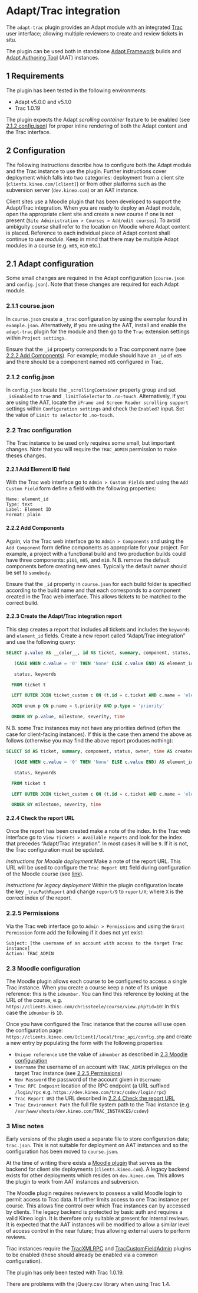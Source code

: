 # Adapt/Trac integration

The `adapt-trac` plugin provides an Adapt module with an integrated [Trac](https://trac.edgewall.org/) user interface; allowing multiple reviewers to create and review tickets in situ.

The plugin can be used both in standalone [Adapt Framework](https://github.com/adaptlearning/adapt_framework) builds and [Adapt Authoring Tool](https://github.com/adaptlearning/adapt_authoring) (AAT) instances.

## 1 Requirements

The plugin has been tested in the following environments:
 - Adapt v5.0.0 and v5.1.0
 - Trac 1.0.19

The plugin expects the Adapt _scrolling container_ feature to be enabled (see [2.1.2 config.json](#212-config-json)) for proper inline rendering of both the Adapt content and the Trac interface.

## 2 Configuration

The following instructions describe how to configure both the Adapt module and the Trac instance to use the plugin. Further instructions cover deployment which falls into two categories: deployment from a client site (`clients.kineo.com/[client]`) or from other platforms such as the subversion server (`dev.kineo.com`) or an AAT instance.

Client sites use a Moodle plugin that has been developed to support the Adapt/Trac integration. When you are ready to deploy an Adapt module, open the appropriate client site and create a new course if one is not present (`Site Administration > Courses > Add/edit courses`). To avoid ambiguity _course_ shall refer to the location on Moodle where Adapt content is placed. Reference to each individual piece of Adapt content shall continue to use _module_. Keep in mind that there may be multiple Adapt modules in a course (e.g. `m05`, `m10` etc.).

## 2.1 Adapt configuration 

Some small changes are required in the Adapt configuration (`course.json` and `config.json`). Note that these changes are required for each Adapt module. 

### 2.1.1 course.json 

In `course.json` create a `_trac` configuration by using the exemplar found in `example.json`. Alternatively, if you are using the AAT, install and enable the `adapt-trac` plugin for the module and then go to the `Trac` extension settings within `Project settings`.

Ensure that the `_id` property corresponds to a Trac component name (see [2.2.2 Add Components](#222-add-components)). For example; module should have an `_id` of `m05` and there should be a component named `m05` configured in Trac.

### 2.1.2 config.json 

In `config.json` locate the `_scrollingContainer` property group and set `_isEnabled` to `true` and `_limitToSelector` to `.no-touch`. Alternatively, if you are using the AAT, locate the `iFrame and Screen Reader scrolling support` settings within `Configuration settings` and check the `Enabled?` input. Set the value of `Limit to selector` to `.no-touch`.

### 2.2 Trac configuration 

The Trac instance to be used only requires some small, but important changes. Note that you will require the `TRAC_ADMIN` permission to make theses changes.

#### 2.2.1 Add Element ID field 

With the Trac web interface go to `Admin > Custom Fields` and using the `Add Custom Field` form define a field with the following properties: 
```
Name: element_id
Type: text
Label: Element ID
Format: plain
```

#### 2.2.2 Add Components 

Again, via the Trac web interface go to `Admin > Components` and using the `Add Component` form define components as appropriate for your project. For example, a project with a functional build and two production builds could have three components: `p101`, `m05`, and `m10`. N.B. remove the default components before creating new ones. Typically the default owner should be set to `somebody`. 

Ensure that the `_id` property in `course.json` for each build folder is specified according to the build name and that each corresponds to a component created in the Trac web interface. This allows tickets to be matched to the correct build. 

#### 2.2.3 Create the Adapt/Trac integration report 

This step creates a report that includes all tickets and includes the `keywords` and `element_id` fields. Create a new report called “Adapt/Trac integration” and use the following query: 

```sql
SELECT p.value AS __color__, id AS ticket, summary, component, status, owner, time AS created, changetime AS _changetime, description AS _description, reporter AS _reporter, 

   (CASE WHEN c.value = '0' THEN 'None' ELSE c.value END) AS element_id, 

   status, keywords 

  FROM ticket t 

  LEFT OUTER JOIN ticket_custom c ON (t.id = c.ticket AND c.name = 'element_id') 

  JOIN enum p ON p.name = t.priority AND p.type = 'priority' 

  ORDER BY p.value, milestone, severity, time 
```
N.B. some Trac instances may not have any priorities defined (often the case for client-facing instances). If this is the case then amend the above as follows (otherwise you may find the above report produces nothing): 

```sql
SELECT id AS ticket, summary, component, status, owner, time AS created, changetime AS _changetime, description AS _description, reporter AS _reporter, 

   (CASE WHEN c.value = '0' THEN 'None' ELSE c.value END) AS element_id, 

   status, keywords 

  FROM ticket t 

  LEFT OUTER JOIN ticket_custom c ON (t.id = c.ticket AND c.name = 'element_id') 

  ORDER BY milestone, severity, time
```

#### 2.2.4 Check the report URL

Once the report has been created make a note of the index. In the Trac web interface go to `View Tickets > Available Reports` and look for the index that precedes “Adapt/Trac integration”. In most cases it will be `9`. If it is not, the Trac configuration must be updated.

_instructions for Moodle deployment_
Make a note of the report URL. This URL will be used to configure the `Trac Report URI` field during configuration of the Moodle course (see [link](#23-moodle-configuraton)).

_instructions for legacy deployment_
Within the plugin configuration locate the key `_tracPathReport` and change `report/9` to `report/X`; where `X` is the correct index of the report.

### 2.2.5 Permissions

Via the Trac web interface go to `Admin > Permissions` and using the `Grant Permission` form add the following if it does not yet exist: 
```
Subject: [the username of an account with access to the target Trac instance]
Action: TRAC_ADMIN 
```
### 2.3 Moodle configuration

The Moodle plugin allows each course to be configured to access a single Trac instance. When you create a course keep a note of its unique reference: this is the `idnumber`. You can find this reference by looking at the URL of the course, e.g. `https://clients.kineo.com/chrissteele/course/view.php?id=10`: in this case the `idnumber` is `10`.

Once you have configured the Trac instance that the course will use open the configuration page: `https://clients.kineo.com/[client]/local/trac_api/config.php` and create a new entry by populating the form with the following properties:

- `Unique reference` use the value of `idnumber` as described in [2.3 Moodle configuration](#23-moodle-configuration)
- `Username` the username of an account with `TRAC_ADMIN` privileges on the target Trac instance (see [2.2.5 Permissions](#225-permissions))
- `New Password` the password of the account given in `Username`
- `Trac RPC Endpoint` location of the RPC endpoint (a URL suffixed `/login/rpc` e.g. `https://dev.kineo.com/trac/csdev/login/rpc`)
- `Trac Report URI` the URL described in [2.2.4 Check the report URL](#224-check-the-report-url)
- `Trac Environment Path` the full file system path to the Trac instance (e.g. `/var/www/vhosts/dev.kineo.com/TRAC_INSTANCES/csdev`)

### 3 Misc notes

Early versions of the plugin used a separate file to store configuration data; `trac.json`. This is not suitable for deployment on AAT instances and so the configuration has been moved to `course.json`.

At the time of writing there exists a [Moodle plugin](#23-moodle-configuration) that serves as the backend for client site deployments (`clients.kineo.com`). A legacy backend exists for other deployments which resides on `dev.kineo.com`. This allows the plugin to work from AAT instances and subversion.

The Moodle plugin requires reviewers to possess a valid Moodle login to permit access to Trac data. It further limits access to one Trac instance per course. This allows fine control over which Trac instances can by accessed by clients. The legacy backend is protected by basic auth and requires a valid Kineo login. It is therefore only suitable at present for internal reviews. It is expected that the AAT instances will be modified to allow a similar level of access control in the near future; thus allowing external users to perform reviews.

Trac instances require the [TracXMLRPC](https://trac-hacks.org/wiki/XmlRpcPlugin) and [TracCustomFieldAdmin](https://trac-hacks.org/wiki/CustomFieldAdminPlugin) plugins to be enabled (these should already be enabled via a common configuration).

The plugin has only been tested with Trac 1.0.19.

There are problems with the jQuery.csv library when using Trac 1.4.
